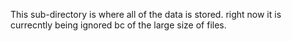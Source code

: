 This sub-directory is where all of the data is stored. right now it is currecntly being ignored bc of the large size of files.